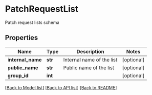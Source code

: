 # PatchRequestList

Patch request lists schema
## Properties
Name | Type | Description | Notes
------------ | ------------- | ------------- | -------------
**internal_name** | **str** | Internal name of the list | [optional] 
**public_name** | **str** | Public name of the list | [optional] 
**group_id** | **int** |  | [optional] 

[[Back to Model list]](../README.md#documentation-for-models) [[Back to API list]](../README.md#documentation-for-api-endpoints) [[Back to README]](../README.md)



